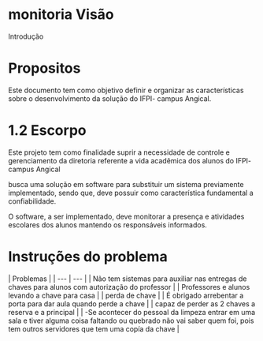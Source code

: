 # monitoria Visão
Introdução

# Propositos

Este documento tem como objetivo definir e organizar as características sobre o desenvolvimento da solução do IFPI- campus Angical.

# 1.2 Escorpo
Este projeto tem como finalidade suprir a necessidade de controle e gerenciamento da diretoria referente a vida acadêmica dos alunos do IFPI- campus Angical

busca uma solução em software para substituir um sistema previamente implementado, sendo que, deve possuir como característica fundamental a confiabilidade.

O software, a ser implementado, deve monitorar a presença e atividades escolares dos alunos mantendo os responsáveis informados.

# Instruções do problema

| Problemas | 
| --- | --- |
| Não tem sistemas para auxiliar nas entregas de chaves para alunos com autorização do professor |
| Professores e alunos levando a chave para casa |
| perda de chave |
| É obrigado arrebentar a porta para dar aula quando perde a chave |
| capaz de perder as 2 chaves a reserva e a principal |
| -Se acontecer do pessoal da limpeza entrar em uma sala e tiver alguma coisa faltando ou quebrado não vai saber quem foi, pois tem outros servidores que tem uma copía da chave |
